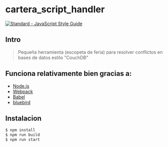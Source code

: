 # cartera_script_handler

[![Standard - JavaScript Style Guide](https://cdn.rawgit.com/standard/standard/master/badge.svg)](https://github.com/standard/standard)

## Intro

> Pequeña herramienta (escopeta de feria) para resolver conflictos en bases de datos estilo "CouchDB"

## Funciona relativamente bien gracias a:

* [Node.js](https://nodejs.org/en/)
* [Webpack](https://webpack.js.org/)
* [Babel](https://github.com/babel/babel)
* [bluebird](https://github.com/petkaantonov/bluebird)

## Instalacion

```sh
$ npm install
$ npm run build
$ npm run start
```
